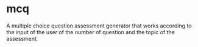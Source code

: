 # mcq
A multiple choice question assessment generator that works according to the input of the user of the number of question and the topic of the assessment.
